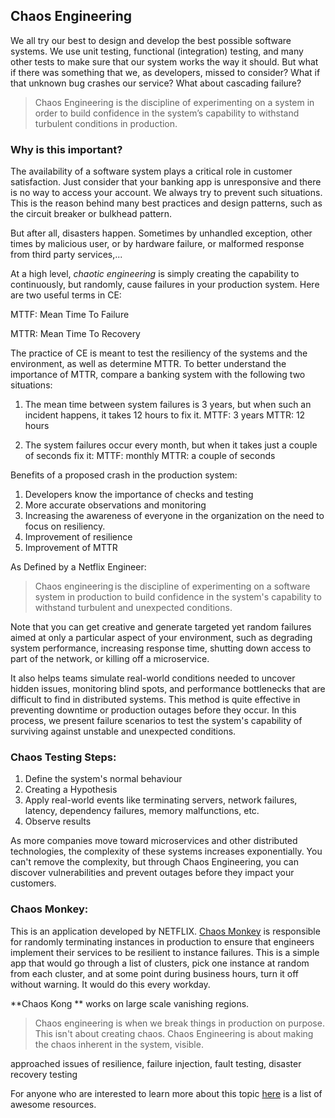 ## Chaos Engineering

We all try our best to design and develop the best possible software systems. We use unit testing, functional (integration) testing, and many other tests to make sure that our system works the way it should. But what if there was something that we, as developers, missed to consider? What if that unknown bug crashes our service? What about cascading failure?

> Chaos Engineering is the discipline of experimenting on a system in order to build confidence in the system’s capability to withstand turbulent conditions in production.

### Why is this important?
The availability of a software system plays a critical role in customer satisfaction. Just consider that your banking app is unresponsive and there is no way to access your account. We always try to prevent such situations. This is the reason behind many best practices and design patterns, such as the circuit breaker or bulkhead pattern.

But after all, disasters happen. Sometimes by unhandled exception, other times by malicious user, or by hardware failure, or malformed response from third party services,...

At a high level, *chaotic engineering* is simply creating the capability to continuously, but randomly, cause failures in your production system. Here are two useful terms in CE:

MTTF: Mean Time To Failure 

MTTR: Mean Time To Recovery 

The practice of CE is meant to test the resiliency of the systems and the environment, as well as determine MTTR. To better understand the importance of MTTR, compare a banking system with the following two situations:

1. The mean time between system failures is 3 years, but when such an incident happens, it takes 12 hours to fix it. MTTF: 3 years MTTR: 12 hours

2. The system failures occur every month, but when it takes just a couple of seconds fix it: MTTF: monthly MTTR: a couple of seconds

Benefits of a proposed crash in the production system:

1. Developers know the importance of checks and testing
2. More accurate observations and monitoring 
3. Increasing the awareness of everyone in the organization on the need to focus on resiliency.
4. Improvement of resilience
5. Improvement of MTTR

As Defined by a Netflix Engineer:

> Chaos engineering is the discipline of experimenting on a software system in production to build confidence in the system's capability to withstand turbulent and unexpected conditions.

Note that you can get creative and generate targeted yet random failures aimed at only a particular aspect of your environment, such as degrading system performance, increasing response time, shutting down access to part of the network, or killing off a microservice.

It also helps teams simulate real-world conditions needed to uncover hidden issues, monitoring blind spots, and performance bottlenecks that are difficult to find in distributed systems. This method is quite effective in preventing downtime or production outages before they occur.
In this process, we present failure scenarios to test the system's capability of surviving against unstable and unexpected conditions.

### Chaos Testing Steps:

1. Define the system's normal behaviour 
2. Creating a Hypothesis
3. Apply real-world events like terminating servers, network failures, latency, dependency failures, memory malfunctions, etc.
4. Observe results 

As more companies move toward microservices and other distributed technologies, the complexity of these systems increases exponentially. You can't remove the complexity, but through Chaos Engineering, you can discover vulnerabilities and prevent outages before they impact your customers.

### Chaos Monkey: 
This is an application developed by NETFLIX. 
[Chaos Monkey](https://netflix.github.io/chaosmonkey/) is responsible for randomly terminating instances in production to ensure that engineers implement their services to be resilient to instance failures.
This is a simple app that would go through a list of clusters, pick one instance at random from each cluster, and at some point during business hours, turn it off without warning. It would do this every workday.

**Chaos Kong ** works on large scale vanishing regions.

> Chaos engineering is when we break things in production on purpose. This isn't about creating chaos. Chaos Engineering is about making the chaos inherent in the system, visible.


approached issues of resilience, failure injection, fault testing, disaster recovery testing

For anyone who are interested to learn more about this topic [here](https://github.com/dastergon/awesome-chaos-engineering) is a list of awesome resources.
